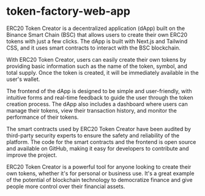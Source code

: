 # token-factory-web-app

ERC20 Token Creator is a decentralized application (dApp) built on the Binance Smart Chain (BSC) that allows users to create their own ERC20 tokens with just a few clicks. The dApp is built with Next.js and Tailwind CSS, and it uses smart contracts to interact with the BSC blockchain.

With ERC20 Token Creator, users can easily create their own tokens by providing basic information such as the name of the token, symbol, and total supply. Once the token is created, it will be immediately available in the user's wallet.

The frontend of the dApp is designed to be simple and user-friendly, with intuitive forms and real-time feedback to guide the user through the token creation process. The dApp also includes a dashboard where users can manage their tokens, view their transaction history, and monitor the performance of their tokens.

The smart contracts used by ERC20 Token Creator have been audited by third-party security experts to ensure the safety and reliability of the platform. The code for the smart contracts and the frontend is open source and available on GitHub, making it easy for developers to contribute and improve the project.

ERC20 Token Creator is a powerful tool for anyone looking to create their own tokens, whether it's for personal or business use. It's a great example of the potential of blockchain technology to democratize finance and give people more control over their financial assets.
